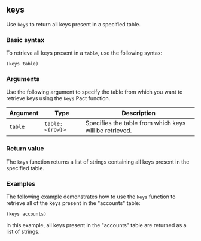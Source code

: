 ## keys

Use `keys` to return all keys present in a specified table.

### Basic syntax

To retrieve all keys present in a `table`, use the following syntax:

```pact
(keys table)
```

### Arguments

Use the following argument to specify the table from which you want to retrieve keys using the `keys` Pact function.

| Argument | Type | Description |
| --- | --- | --- |
| `table` | `table: <{row}>`| Specifies the table from which keys will be retrieved. |

### Return value

The `keys` function returns a list of strings containing all keys present in the specified table.

### Examples

The following example demonstrates how to use the `keys` function to retrieve all of the keys present in the "accounts" table:

```pact
(keys accounts)
```

In this example, all keys present in the "accounts" table are returned as a list of strings.
